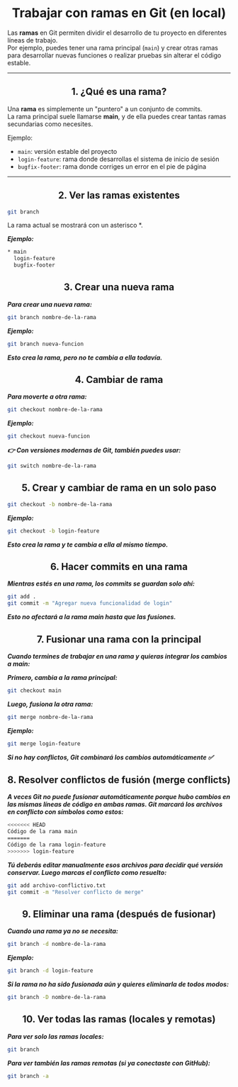 <div align = "center">

# Trabajar con ramas en Git (en local)
</div>

Las **ramas** en Git permiten dividir el desarrollo de tu proyecto en diferentes líneas de trabajo.  
Por ejemplo, puedes tener una rama principal (`main`) y crear otras ramas para desarrollar nuevas funciones o realizar pruebas sin alterar el código estable.

---
<div align = "center">

## 1. ¿Qué es una rama?
</div>

Una **rama** es simplemente un "puntero" a un conjunto de commits.  
La rama principal suele llamarse **main**, y de ella puedes crear tantas ramas secundarias como necesites.

Ejemplo:
- `main`: versión estable del proyecto  
- `login-feature`: rama donde desarrollas el sistema de inicio de sesión  
- `bugfix-footer`: rama donde corriges un error en el pie de página  

---
<div align = "center">

## 2. Ver las ramas existentes
</div>

```bash
git branch
```

La rama actual se mostrará con un asterisco *.

***Ejemplo:***
```bash
* main
  login-feature
  bugfix-footer
```
<div align = "center">

## 3. Crear una nueva rama
</div>

***Para crear una nueva rama:***
```bash
git branch nombre-de-la-rama
```
***Ejemplo:***
```bash
git branch nueva-funcion
```
***Esto crea la rama, pero no te cambia a ella todavía.***
<div align = "center">

## 4. Cambiar de rama
</div>

***Para moverte a otra rama:***
```bash
git checkout nombre-de-la-rama
```
***Ejemplo:***
```bash
git checkout nueva-funcion
```
***👉 Con versiones modernas de Git, también puedes usar:***
```bash
git switch nombre-de-la-rama
```
<div align = "center">

## 5. Crear y cambiar de rama en un solo paso
</div>

```bash
git checkout -b nombre-de-la-rama
```
***Ejemplo:***
```bash
git checkout -b login-feature
```
***Esto crea la rama y te cambia a ella al mismo tiempo.***
<div align = "center">

## 6. Hacer commits en una rama
</div>

***Mientras estés en una rama, los commits se guardan solo ahí:***
```bash
git add .
git commit -m "Agregar nueva funcionalidad de login"
```
***Esto no afectará a la rama main hasta que las fusiones.***
<div align = "center">

## 7. Fusionar una rama con la principal
</div>

***Cuando termines de trabajar en una rama y quieras integrar los cambios a main:***

***Primero, cambia a la rama principal:***
```bash
git checkout main
```
***Luego, fusiona la otra rama:***
```bash
git merge nombre-de-la-rama
```
***Ejemplo:***
```bash
git merge login-feature
```
***Si no hay conflictos, Git combinará los cambios automáticamente ✅***
<div align = "center">

## 8. Resolver conflictos de fusión (merge conflicts)
</div>

***A veces Git no puede fusionar automáticamente porque hubo cambios en las mismas líneas de código en ambas ramas.
Git marcará los archivos en conflicto con símbolos como estos:***

```bash
<<<<<<< HEAD
Código de la rama main
=======
Código de la rama login-feature
>>>>>>> login-feature
```

***Tú deberás editar manualmente esos archivos para decidir qué versión conservar.
Luego marcas el conflicto como resuelto:***
```bash
git add archivo-conflictivo.txt
git commit -m "Resolver conflicto de merge"
```
<div align = "center">

## 9. Eliminar una rama (después de fusionar)
</div>

***Cuando una rama ya no se necesita:***
```bash
git branch -d nombre-de-la-rama
```
***Ejemplo:***
```bash
git branch -d login-feature
```

***Si la rama no ha sido fusionada aún y quieres eliminarla de todos modos:***
```bash
git branch -D nombre-de-la-rama
```
<div align = "center">

## 10. Ver todas las ramas (locales y remotas)
</div>

***Para ver solo las ramas locales:***
```bash
git branch
```

***Para ver también las ramas remotas (si ya conectaste con GitHub):***
```bash
git branch -a
```
